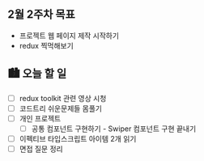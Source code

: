 ## 2월 2주차 목표

- 프로젝트 웹 페이지 제작 시작하기
- redux 찍먹해보기

## 🏙️ 오늘 할 일

- [ ] redux toolkit 관련 영상 시청
- [ ] 코드트리 쉬운문제들 몸풀기
- [ ] 개인 프로젝트
  - [ ] 공통 컴포넌트 구현하기 - Swiper 컴포넌트 구현 끝내기
- [ ] 이펙티브 타입스크립트 아이템 2개 읽기
- [ ] 면접 질문 정리
